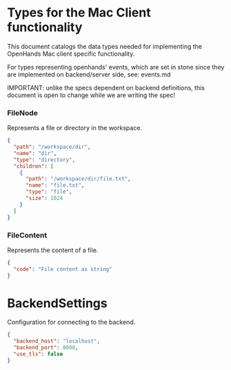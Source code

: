 # Types for the Mac Client functionality

This document catalogs the data types needed for implementing the OpenHands Mac client specific functionality.

For types representing openhands' events, which are set in stone since they are implemented on backend/server side, see: events.md

IMPORTANT: unlike the specs dependent on backend definitions, this document is open to change while we are writing the spec!

### FileNode

Represents a file or directory in the workspace.

```json
{
  "path": "/workspace/dir",
  "name": "dir",
  "type": "directory",
  "children": [
    {
      "path": "/workspace/dir/file.txt",
      "name": "file.txt",
      "type": "file",
      "size": 1024
    }
  ]
}
```

### FileContent

Represents the content of a file.

```json
{
  "code": "File content as string"
}
```

# BackendSettings

Configuration for connecting to the backend.

```json
{
  "backend_host": "localhost",
  "backend_port": 8000,
  "use_tls": false
}
```
